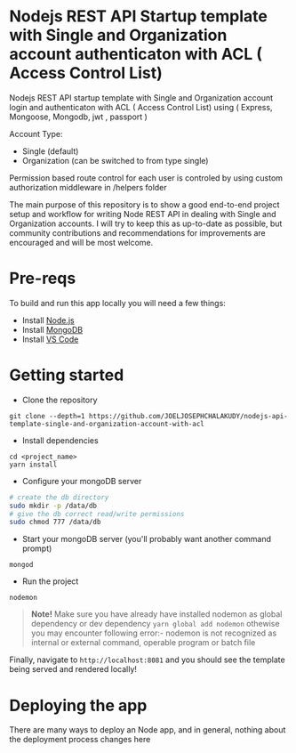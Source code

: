# Nodejs REST API Startup template with Single and Organization account authenticaton with ACL ( Access Control List)
Nodejs REST API  startup template with  Single and Organization account login and authenticaton  with ACL ( Access Control List) using ( Express, Mongoose, Mongodb, jwt , passport ) 

Account Type:

* Single (default)
* Organization (can be switched to from type single)

Permission based route control for each user is controled by using custom authorization middleware in /helpers  folder


The main purpose of this repository is to show a good end-to-end project setup and workflow for writing Node REST API in dealing with  Single and Organization accounts.
I will try to keep this as up-to-date as possible, but community contributions and recommendations for improvements are encouraged and will be most welcome. 


# Pre-reqs
To build and run this app locally you will need a few things:
- Install [Node.js](https://nodejs.org/en/)
- Install [MongoDB](https://docs.mongodb.com/manual/installation/)
- Install [VS Code](https://code.visualstudio.com/)

# Getting started
- Clone the repository
```
git clone --depth=1 https://github.com/JOELJOSEPHCHALAKUDY/nodejs-api-template-single-and-organization-account-with-acl
```
- Install dependencies
```
cd <project_name>
yarn install
```
- Configure your mongoDB server
```bash
# create the db directory
sudo mkdir -p /data/db
# give the db correct read/write permissions
sudo chmod 777 /data/db
```
- Start your mongoDB server (you'll probably want another command prompt)
```
mongod
```
- Run the project
```
nodemon
```
> **Note!** Make sure you have already have  installed nodemon as global dependency or dev dependency `yarn global add nodemon` othewise you may encounter following error:- nodemon is not recognized as internal or external command, operable program or batch file


Finally, navigate to `http://localhost:8081` and you should see the template being served and rendered locally!

# Deploying the app
There are many ways to deploy an Node app, and in general, nothing about the deployment process changes here 


